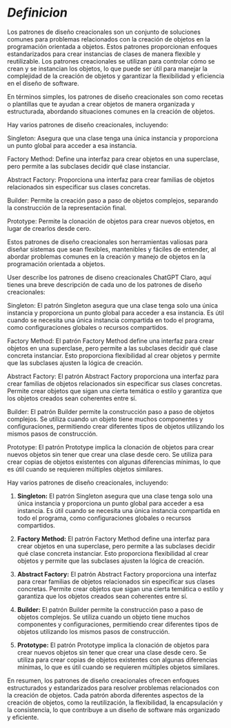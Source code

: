 # ***Definicion***

Los patrones de diseño creacionales son un conjunto de soluciones comunes para problemas relacionados con la creación de objetos en la programación orientada a objetos. Estos patrones proporcionan enfoques estandarizados para crear instancias de clases de manera flexible y reutilizable. Los patrones creacionales se utilizan para controlar cómo se crean y se instancian los objetos, lo que puede ser útil para manejar la complejidad de la creación de objetos y garantizar la flexibilidad y eficiencia en el diseño de software.

En términos simples, los patrones de diseño creacionales son como recetas o plantillas que te ayudan a crear objetos de manera organizada y estructurada, abordando situaciones comunes en la creación de objetos.

Hay varios patrones de diseño creacionales, incluyendo:

Singleton: Asegura que una clase tenga una única instancia y proporciona un punto global para acceder a esa instancia.

Factory Method: Define una interfaz para crear objetos en una superclase, pero permite a las subclases decidir qué clase instanciar.

Abstract Factory: Proporciona una interfaz para crear familias de objetos relacionados sin especificar sus clases concretas.

Builder: Permite la creación paso a paso de objetos complejos, separando la construcción de la representación final.

Prototype: Permite la clonación de objetos para crear nuevos objetos, en lugar de crearlos desde cero.

Estos patrones de diseño creacionales son herramientas valiosas para diseñar sistemas que sean flexibles, mantenibles y fáciles de entender, al abordar problemas comunes en la creación y manejo de objetos en la programación orientada a objetos.




User
describe los patrones de diseno creacionales
ChatGPT
Claro, aquí tienes una breve descripción de cada uno de los patrones de diseño creacionales:

Singleton:
El patrón Singleton asegura que una clase tenga solo una única instancia y proporciona un punto global para acceder a esa instancia. Es útil cuando se necesita una única instancia compartida en todo el programa, como configuraciones globales o recursos compartidos.

Factory Method:
El patrón Factory Method define una interfaz para crear objetos en una superclase, pero permite a las subclases decidir qué clase concreta instanciar. Esto proporciona flexibilidad al crear objetos y permite que las subclases ajusten la lógica de creación.

Abstract Factory:
El patrón Abstract Factory proporciona una interfaz para crear familias de objetos relacionados sin especificar sus clases concretas. Permite crear objetos que sigan una cierta temática o estilo y garantiza que los objetos creados sean coherentes entre sí.

Builder:
El patrón Builder permite la construcción paso a paso de objetos complejos. Se utiliza cuando un objeto tiene muchos componentes y configuraciones, permitiendo crear diferentes tipos de objetos utilizando los mismos pasos de construcción.

Prototype:
El patrón Prototype implica la clonación de objetos para crear nuevos objetos sin tener que crear una clase desde cero. Se utiliza para crear copias de objetos existentes con algunas diferencias mínimas, lo que es útil cuando se requieren múltiples objetos similares.

Hay varios patrones de diseño creacionales, incluyendo:

1. **Singleton:**
   El patrón Singleton asegura que una clase tenga solo una única instancia y proporciona un punto global para acceder a esa instancia. Es útil cuando se necesita una única instancia compartida en todo el programa, como configuraciones globales o recursos compartidos.

2. **Factory Method:**
   El patrón Factory Method define una interfaz para crear objetos en una superclase, pero permite a las subclases decidir qué clase concreta instanciar. Esto proporciona flexibilidad al crear objetos y permite que las subclases ajusten la lógica de creación.

3. **Abstract Factory:**
   El patrón Abstract Factory proporciona una interfaz para crear familias de objetos relacionados sin especificar sus clases concretas. Permite crear objetos que sigan una cierta temática o estilo y garantiza que los objetos creados sean coherentes entre sí.

4. **Builder:**
   El patrón Builder permite la construcción paso a paso de objetos complejos. Se utiliza cuando un objeto tiene muchos componentes y configuraciones, permitiendo crear diferentes tipos de objetos utilizando los mismos pasos de construcción.

5. **Prototype:**
   El patrón Prototype implica la clonación de objetos para crear nuevos objetos sin tener que crear una clase desde cero. Se utiliza para crear copias de objetos existentes con algunas diferencias mínimas, lo que es útil cuando se requieren múltiples objetos similares.

En resumen, los patrones de diseño creacionales ofrecen enfoques estructurados y estandarizados para resolver problemas relacionados con la creación de objetos. Cada patrón aborda diferentes aspectos de la creación de objetos, como la reutilización, la flexibilidad, la encapsulación y la consistencia, lo que contribuye a un diseño de software más organizado y eficiente.
